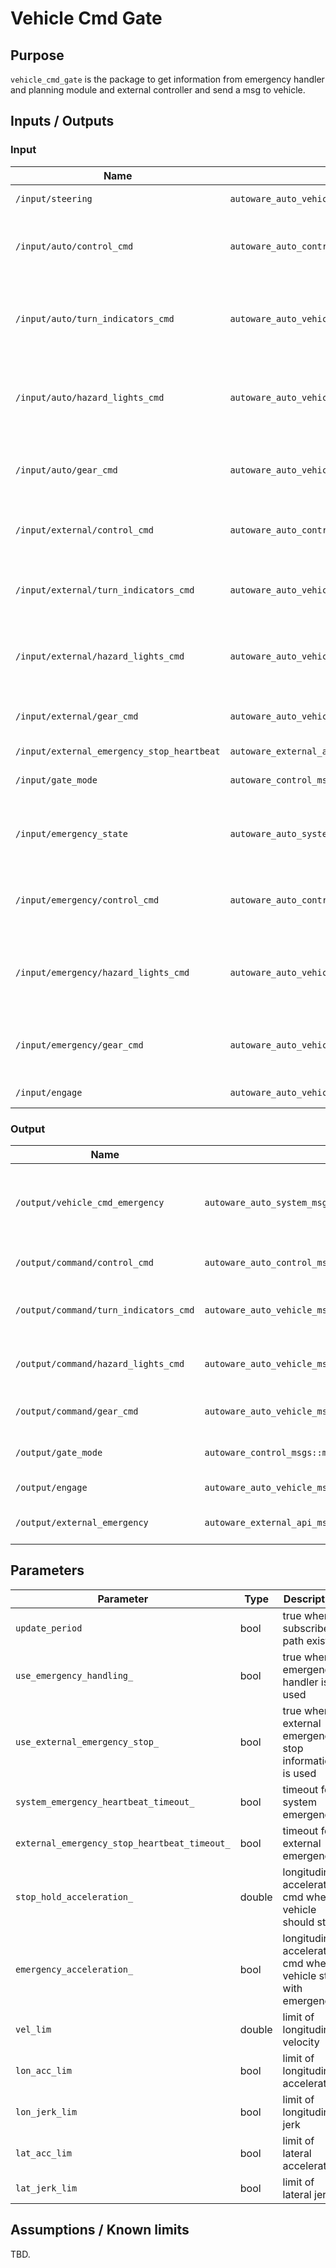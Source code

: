 # Vehicle Cmd Gate

## Purpose

`vehicle_cmd_gate` is the package to get information from emergency handler and planning module and external controller and send a msg to vehicle.

## Inputs / Outputs

### Input

| Name                                       | Type                                                       | Description                                           |
| ------------------------------------------ | ---------------------------------------------------------- | ----------------------------------------------------- |
| `/input/steering`                          | `autoware_auto_vehicle_msgs::msg::SteeringReport`          | steering status                                       |
| `/input/auto/control_cmd`                  | `autoware_auto_control_msgs::msg::AckermannControlCommand` | control command from planning module                  |
| `/input/auto/turn_indicators_cmd`          | `autoware_auto_vehicle_msgs::msg::TurnIndicatorsCommand`   | turn indicators command from planning module          |
| `/input/auto/hazard_lights_cmd`            | `autoware_auto_vehicle_msgs::msg::HazardLightsCommand`     | hazard lights command from planning module            |
| `/input/auto/gear_cmd`                     | `autoware_auto_vehicle_msgs::msg::GearCommand`             | gear command from planning module                     |
| `/input/external/control_cmd`              | `autoware_auto_control_msgs::msg::AckermannControlCommand` | control command from external                         |
| `/input/external/turn_indicators_cmd`      | `autoware_auto_vehicle_msgs::msg::TurnIndicatorsCommand`   | turn indicators command from external                 |
| `/input/external/hazard_lights_cmd`        | `autoware_auto_vehicle_msgs::msg::HazardLightsCommand`     | hazard lights command from external                   |
| `/input/external/gear_cmd`                 | `autoware_auto_vehicle_msgs::msg::GearCommand`             | gear command from external                            |
| `/input/external_emergency_stop_heartbeat` | `autoware_external_api_msgs::msg::Heartbeat`               | heartbeat                                             |
| `/input/gate_mode`                         | `autoware_control_msgs::msg::GateMode`                     | gate mode (AUTO or EXTERNAL)                          |
| `/input/emergency_state`                   | `autoware_auto_system_msgs::msg::EmergencyState`           | used to detect the emergency situation of the vehicle |
| `/input/emergency/control_cmd`             | `autoware_auto_control_msgs::msg::AckermannControlCommand` | control command from emergency handler                |
| `/input/emergency/hazard_lights_cmd`       | `autoware_auto_vehicle_msgs::msg::HazardLightsCommand`     | hazard lights command from emergency handler          |
| `/input/emergency/gear_cmd`                | `autoware_auto_vehicle_msgs::msg::GearCommand`             | gear command from emergency handler                   |
| `/input/engage`                            | `autoware_auto_vehicle_msgs::msg::Engage`                  | engage signal                                         |

### Output

| Name                                  | Type                                                       | Description                                             |
| ------------------------------------- | ---------------------------------------------------------- | ------------------------------------------------------- |
| `/output/vehicle_cmd_emergency`       | `autoware_auto_system_msgs::msg::EmergencyState`           | emergency state which was originally in vehicle command |
| `/output/command/control_cmd`         | `autoware_auto_control_msgs::msg::AckermannControlCommand` | gear command to vehicle                                 |
| `/output/command/turn_indicators_cmd` | `autoware_auto_vehicle_msgs::msg::TurnIndicatorsCommand`   | turn indicators command to vehicle                      |
| `/output/command/hazard_lights_cmd`   | `autoware_auto_vehicle_msgs::msg::HazardLightsCommand`     | hazard lights command to vehicle                        |
| `/output/command/gear_cmd`            | `autoware_auto_vehicle_msgs::msg::GearCommand`             | control command to vehicle                              |
| `/output/gate_mode`                   | `autoware_control_msgs::msg::GateMode`                     | gate mode (AUTO or EXTERNAL)                            |
| `/output/engage`                      | `autoware_auto_vehicle_msgs::msg::Engage`                  | engage signal                                           |
| `/output/external_emergency`          | `autoware_external_api_msgs::msg::Emergency`               | external emergency signal                               |

## Parameters

| Parameter                                    | Type   | Description                                                    |
| -------------------------------------------- | ------ | -------------------------------------------------------------- |
| `update_period`                              | bool   | true when subscribed path exists                               |
| `use_emergency_handling_`                    | bool   | true when emergency handler is used                            |
| `use_external_emergency_stop_`               | bool   | true when external emergency stop information is used          |
| `system_emergency_heartbeat_timeout_`        | bool   | timeout for system emergency                                   |
| `external_emergency_stop_heartbeat_timeout_` | bool   | timeout for external emergency                                 |
| `stop_hold_acceleration_`                    | double | longitudinal acceleration cmd when vehicle should stop         |
| `emergency_acceleration_`                    | bool   | longitudinal acceleration cmd when vehicle stop with emergency |
| `vel_lim`                                    | double | limit of longitudinal velocity                                 |
| `lon_acc_lim`                                | bool   | limit of longitudinal acceleration                             |
| `lon_jerk_lim`                               | bool   | limit of longitudinal jerk                                     |
| `lat_acc_lim`                                | bool   | limit of lateral acceleration                                  |
| `lat_jerk_lim`                               | bool   | limit of lateral jerk                                          |

## Assumptions / Known limits

TBD.
